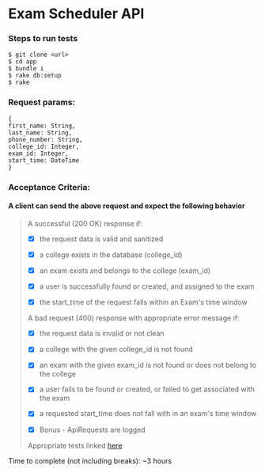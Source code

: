 # Exam Scheduler API

### Steps to run tests
```
$ git clone <url>
$ cd app
$ bundle i
$ rake db:setup
$ rake
```

###  Request params:
```
{ 
first_name: String, 
last_name: String, 
phone_number: String, 
college_id: Integer, 
exam_id: Integer, 
start_time: DateTime
}
```

### Acceptance Criteria: 

#### A client can send the above request and expect the following behavior 

> A successful (200 OK) response if: 
> 
> - [x] the request data is valid and sanitized 
> 
> - [x] a college exists in the database (college_id) 
> 
> - [x] an exam exists and belongs to the college (exam_id) 
> 
> - [x] a user is successfully found or created, and assigned to the exam 
> 
> - [x] the start_time of the request falls within an Exam's time window 
> 
> A bad request (400) response with appropriate error message if: 
> 
> - [x] the request data is invalid or not clean 
> 
> - [x] a college with the given college_id is not found 
> 
> - [x] an exam with the given exam_id is not found or does not belong to the college 
> 
> - [x] a user fails to be found or created, or failed to get associated with the exam 
> 
> - [x] a requested start_time does not fall with in an exam's time window 
> - [x] Bonus - ApiRequests are logged
> 
> 
> Appropriate tests linked [here](spec/requests/users_spec.rb)
> 

Time to complete (not including breaks): ~3 hours
